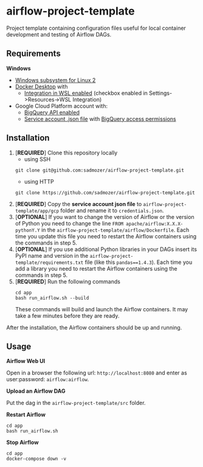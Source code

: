 # airflow-project-template

Project template containing configuration files useful for local container development and testing of Airflow DAGs.

## Requirements

**Windows**
- [Windows subsystem for Linux 2](https://docs.microsoft.com/it-it/windows/wsl/install)
- [Docker Desktop](https://docs.docker.com/desktop/windows/install/) with
    - [Integration in WSL enabled](https://docs.docker.com/desktop/windows/wsl/#enabling-docker-support-in-wsl-2-distros) (checkbox enabled in Settings->Resources->WSL Integration) 
- Google Cloud Platform account with:
  - [BigQuery API enabled](https://cloud.google.com/endpoints/docs/openapi/enable-api)
  - [Service account .json file](https://cloud.google.com/iam/docs/creating-managing-service-account-keys#creating) with [BigQuery access permissions](https://cloud.google.com/iam/docs/granting-changing-revoking-access)

## Installation

1. [**REQUIRED**] Clone this repository locally
    - using SSH
    ```
    git clone git@github.com:sadmozer/airflow-project-template.git
    ```
   - using HTTP
   ```
   git clone https://github.com/sadmozer/airflow-project-template.git
   ```
2. [**REQUIRED**] Copy the **service account json file** to `airflow-project-template/app/gcp` folder and rename it to `credentials.json`.
3. [**OPTIONAL**] If you want to change the version of Airflow or the version of Python you need to change the line `FROM apache/airflow:X.X.X-pythonY.Y` in the `airflow-project-template/airflow/Dockerfile`. Each time you update this file you need to restart the Airflow containers using the commands in step 5.
4. [**OPTIONAL**] If you use additional Python libraries in your DAGs insert its PyPI name and version in the `airflow-project-template/requirements.txt` file (like this `pandas==1.4.3`). Each time you add a library you need to restart the Airflow containers using the commands in step 5.
5. [**REQUIRED**] Run the following commands 
    ```
    cd app
    bash run_airflow.sh --build
    ```
    These commands will build and launch the Airflow containers. It may take a few minutes before they are ready.
 
After the installation, the Airflow containers should be up and running.
## Usage
**Airflow Web UI** 

Open in a browser the following url: `http://localhost:8080` and enter as user:password: `airflow:airflow`.

**Upload an Airflow DAG**

Put the dag in the `airflow-project-template/src` folder.

**Restart Airflow**
```
cd app
bash run_airflow.sh
```

**Stop Airflow**
```
cd app
docker-compose down -v
```